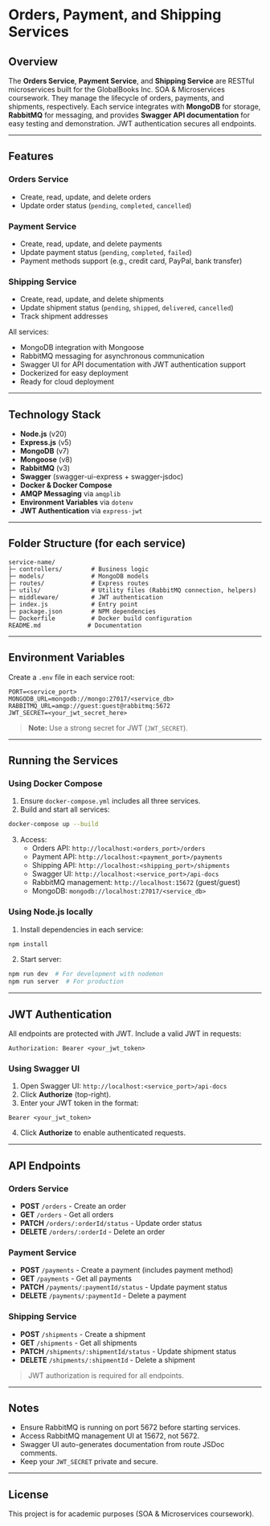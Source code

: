 # Orders, Payment, and Shipping Services

## Overview
The **Orders Service**, **Payment Service**, and **Shipping Service** are RESTful microservices built for the GlobalBooks Inc. SOA & Microservices coursework. They manage the lifecycle of orders, payments, and shipments, respectively. Each service integrates with **MongoDB** for storage, **RabbitMQ** for messaging, and provides **Swagger API documentation** for easy testing and demonstration. JWT authentication secures all endpoints.

---

## Features
### Orders Service
- Create, read, update, and delete orders
- Update order status (`pending`, `completed`, `cancelled`)

### Payment Service
- Create, read, update, and delete payments
- Update payment status (`pending`, `completed`, `failed`)
- Payment methods support (e.g., credit card, PayPal, bank transfer)

### Shipping Service
- Create, read, update, and delete shipments
- Update shipment status (`pending`, `shipped`, `delivered`, `cancelled`)
- Track shipment addresses

All services:
- MongoDB integration with Mongoose
- RabbitMQ messaging for asynchronous communication
- Swagger UI for API documentation with JWT authentication support
- Dockerized for easy deployment
- Ready for cloud deployment

---

## Technology Stack
- **Node.js** (v20)
- **Express.js** (v5)
- **MongoDB** (v7)
- **Mongoose** (v8)
- **RabbitMQ** (v3)
- **Swagger** (swagger-ui-express + swagger-jsdoc)
- **Docker & Docker Compose**
- **AMQP Messaging** via `amqplib`
- **Environment Variables** via `dotenv`
- **JWT Authentication** via `express-jwt`

---

## Folder Structure (for each service)
```
service-name/
├─ controllers/        # Business logic
├─ models/             # MongoDB models
├─ routes/             # Express routes
├─ utils/              # Utility files (RabbitMQ connection, helpers)
├─ middleware/         # JWT authentication
├─ index.js            # Entry point
├─ package.json        # NPM dependencies
└─ Dockerfile          # Docker build configuration
README.md             # Documentation
```

---

## Environment Variables
Create a `.env` file in each service root:
```
PORT=<service_port>
MONGODB_URL=mongodb://mongo:27017/<service_db>
RABBITMQ_URL=amqp://guest:guest@rabbitmq:5672
JWT_SECRET=<your_jwt_secret_here>
```

> **Note:** Use a strong secret for JWT (`JWT_SECRET`).

---

## Running the Services

### Using Docker Compose
1. Ensure `docker-compose.yml` includes all three services.
2. Build and start all services:
```bash
docker-compose up --build
```
3. Access:
   - Orders API: `http://localhost:<orders_port>/orders`
   - Payment API: `http://localhost:<payment_port>/payments`
   - Shipping API: `http://localhost:<shipping_port>/shipments`
   - Swagger UI: `http://localhost:<service_port>/api-docs`
   - RabbitMQ management: `http://localhost:15672` (guest/guest)
   - MongoDB: `mongodb://localhost:27017/<service_db>`

### Using Node.js locally
1. Install dependencies in each service:
```bash
npm install
```
2. Start server:
```bash
npm run dev  # For development with nodemon
npm run server  # For production
```

---

## JWT Authentication
All endpoints are protected with JWT. Include a valid JWT in requests:
```
Authorization: Bearer <your_jwt_token>
```

### Using Swagger UI
1. Open Swagger UI: `http://localhost:<service_port>/api-docs`
2. Click **Authorize** (top-right).
3. Enter your JWT token in the format:
```
Bearer <your_jwt_token>
```
4. Click **Authorize** to enable authenticated requests.

---

## API Endpoints
### Orders Service
- **POST** `/orders` - Create an order
- **GET** `/orders` - Get all orders
- **PATCH** `/orders/:orderId/status` - Update order status
- **DELETE** `/orders/:orderId` - Delete an order

### Payment Service
- **POST** `/payments` - Create a payment (includes payment method)
- **GET** `/payments` - Get all payments
- **PATCH** `/payments/:paymentId/status` - Update payment status
- **DELETE** `/payments/:paymentId` - Delete a payment

### Shipping Service
- **POST** `/shipments` - Create a shipment
- **GET** `/shipments` - Get all shipments
- **PATCH** `/shipments/:shipmentId/status` - Update shipment status
- **DELETE** `/shipments/:shipmentId` - Delete a shipment

> JWT authorization is required for all endpoints.

---

## Notes
- Ensure RabbitMQ is running on port 5672 before starting services.
- Access RabbitMQ management UI at 15672, not 5672.
- Swagger UI auto-generates documentation from route JSDoc comments.
- Keep your `JWT_SECRET` private and secure.

---

## License
This project is for academic purposes (SOA & Microservices coursework).

